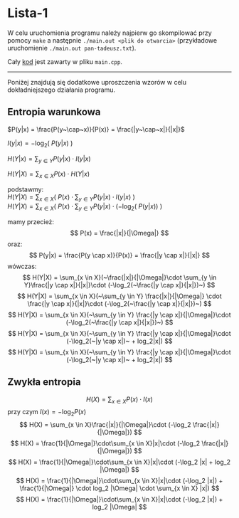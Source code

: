 # Lista-1

W celu uruchomienia programu należy najpierw go skompilować przy pomocy `make` a następnie `./main.out <plik do otwarcia>` (przykładowe uruchomienie `./main.out pan-tadeusz.txt`).

Cały [kod](main.cpp) jest zawarty w pliku `main.cpp`.

---

Poniżej znajdują się dodatkowe uproszczenia wzorów w celu dokładniejszego działania programu.

## Entropia warunkowa

$P(y|x) = \frac{P(y~\cap~x)}{P(x)} = \frac{|y~\cap~x|}{|x|}$

$I(y|x) = -\log_2(~P(y|x)~)$

$H(Y|x) = \sum_{y \in Y}P(y|x)\cdot I(y|x)$

$H(Y|X) = \sum_{x \in X}P(x)\cdot H(Y|x)$

podstawmy:\
$H(Y|X) = \sum_{x \in X}(~P(x)\cdot \sum_{y \in Y}P(y|x)\cdot I(y|x)~)$\
$H(Y|X) = \sum_{x \in X}(~P(x)\cdot \sum_{y \in Y}P(y|x)\cdot (-\log_2(~P(y|x))~)$

mamy przecież:
$$
P(x) = \frac{|x|}{|\Omega|}
$$
oraz:
$$
P(y|x) = \frac{P(y \cap x)}{P(x)} = \frac{|y \cap x|}{|x|}
$$
wówczas:
$$
H(Y|X) = \sum_{x \in X}(~\frac{|x|}{|\Omega|}\cdot \sum_{y \in Y}\frac{|y \cap x|}{|x|}\cdot (-\log_2(~\frac{|y \cap x|}{|x|})~)
$$
$$
H(Y|X) = \sum_{x \in X}(~\sum_{y \in Y} \frac{|x|}{|\Omega|} \cdot \frac{|y \cap x|}{|x|}\cdot (-\log_2(~\frac{|y \cap x|}{|x|})~)
$$
$$
H(Y|X) = \sum_{x \in X}(~\sum_{y \in Y} \frac{|y \cap x|}{|\Omega|}\cdot (-\log_2(~\frac{|y \cap x|}{|x|})~)
$$
$$
H(Y|X) = \sum_{x \in X}(~\sum_{y \in Y} \frac{|y \cap x|}{|\Omega|}\cdot (-\log_2(~|y \cap x|)~ + log_2|x|)
$$
$$
H(Y|X) = \sum_{x \in X}(~\sum_{y \in Y} \frac{|y \cap x|}{|\Omega|}\cdot (-\log_2(~|y \cap x|)~ + log_2|x|)
$$

## Zwykła entropia

$$
H(X) = \sum_{x \in X}P(x)\cdot I(x)
$$
przy czym $I(x) = -\log_2 P(x)$
$$
H(X) = \sum_{x \in X}\frac{|x|}{|\Omega|}\cdot (-\log_2 \frac{|x|}{|\Omega|})
$$
$$
H(X) = \frac{1}{|\Omega|}\cdot\sum_{x \in X}|x|\cdot (-\log_2 \frac{|x|}{|\Omega|})
$$
$$
H(X) = \frac{1}{|\Omega|}\cdot\sum_{x \in X}|x|\cdot (-\log_2 |x| + log_2 |\Omega|)
$$
$$
H(X) = \frac{1}{|\Omega|}\cdot\sum_{x \in X}|x|\cdot (-\log_2 |x|) + \frac{1}{|\Omega|} \cdot log_2 |\Omega| \cdot \sum_{x \in X} |x|)
$$
$$
H(X) = \frac{1}{|\Omega|}\cdot\sum_{x \in X}|x|\cdot (-\log_2 |x|) + log_2 |\Omega|
$$
